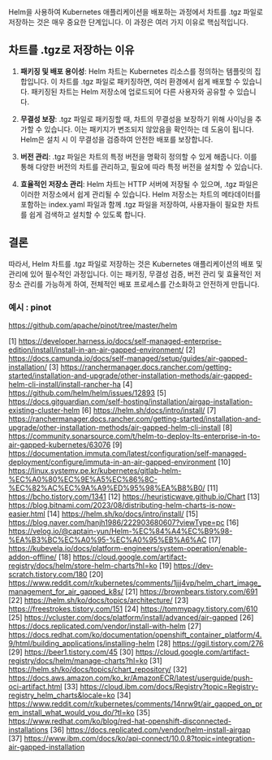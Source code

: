 Helm을 사용하여 Kubernetes 애플리케이션을 배포하는 과정에서 차트를 .tgz 파일로 저장하는 것은 매우 중요한 단계입니다. 이 과정은 여러 가지 이유로 핵심적입니다.

## **차트를 .tgz로 저장하는 이유**

1. **패키징 및 배포 용이성**: Helm 차트는 Kubernetes 리소스를 정의하는 템플릿의 집합입니다. 이 차트를 .tgz 파일로 패키징하면, 여러 환경에서 쉽게 배포할 수 있습니다. 패키징된 차트는 Helm 저장소에 업로드되어 다른 사용자와 공유할 수 있습니다.

2. **무결성 보장**: .tgz 파일로 패키징할 때, 차트의 무결성을 보장하기 위해 사이닝을 추가할 수 있습니다. 이는 패키지가 변조되지 않았음을 확인하는 데 도움이 됩니다. Helm은 설치 시 이 무결성을 검증하여 안전한 배포를 보장합니다.

3. **버전 관리**: .tgz 파일은 차트의 특정 버전을 명확히 정의할 수 있게 해줍니다. 이를 통해 다양한 버전의 차트를 관리하고, 필요에 따라 특정 버전을 설치할 수 있습니다.

4. **효율적인 저장소 관리**: Helm 차트는 HTTP 서버에 저장될 수 있으며, .tgz 파일은 이러한 저장소에서 쉽게 관리될 수 있습니다. Helm 저장소는 차트의 메타데이터를 포함하는 index.yaml 파일과 함께 .tgz 파일을 저장하여, 사용자들이 필요한 차트를 쉽게 검색하고 설치할 수 있도록 합니다.

## **결론**

따라서, Helm 차트를 .tgz 파일로 저장하는 것은 Kubernetes 애플리케이션의 배포 및 관리에 있어 필수적인 과정입니다. 이는 패키징, 무결성 검증, 버전 관리 및 효율적인 저장소 관리를 가능하게 하여, 전체적인 배포 프로세스를 간소화하고 안전하게 만듭니다.

### 예시 : pinot  
https://github.com/apache/pinot/tree/master/helm   

[1] https://developer.harness.io/docs/self-managed-enterprise-edition/install/install-in-an-air-gapped-environment/
[2] https://docs.camunda.io/docs/self-managed/setup/guides/air-gapped-installation/
[3] https://ranchermanager.docs.rancher.com/getting-started/installation-and-upgrade/other-installation-methods/air-gapped-helm-cli-install/install-rancher-ha
[4] https://github.com/helm/helm/issues/12893
[5] https://docs.gitguardian.com/self-hosting/installation/airgap-installation-existing-cluster-helm
[6] https://helm.sh/docs/intro/install/
[7] https://ranchermanager.docs.rancher.com/getting-started/installation-and-upgrade/other-installation-methods/air-gapped-helm-cli-install
[8] https://community.sonarsource.com/t/helm-to-deploy-lts-enterprise-in-to-air-gapped-kubernetes/63076
[9] https://documentation.immuta.com/latest/configuration/self-managed-deployment/configure/immuta-in-an-air-gapped-environment
[10] https://linux.systemv.pe.kr/kubernetes/gitlab-helm-%EC%A0%80%EC%9E%A5%EC%86%8C-%EC%82%AC%EC%9A%A9%ED%95%98%EA%B8%B0/
[11] https://bcho.tistory.com/1341
[12] https://heuristicwave.github.io/Chart
[13] https://blog.bitnami.com/2023/08/distributing-helm-charts-is-now-easier.html
[14] https://helm.sh/ko/docs/intro/install/
[15] https://blog.naver.com/hanjh1986/222903680607?viewType=pc
[16] https://velog.io/@captain-yun/Helm-%EC%84%A4%EC%B9%98-%EA%B3%BC%EC%A0%95-%EC%A0%95%EB%A6%AC
[17] https://kubevela.io/docs/platform-engineers/system-operation/enable-addon-offline/
[18] https://cloud.google.com/artifact-registry/docs/helm/store-helm-charts?hl=ko
[19] https://dev-scratch.tistory.com/180
[20] https://www.reddit.com/r/kubernetes/comments/1jjj4vp/helm_chart_image_management_for_air_gapped_k8s/
[21] https://brownbears.tistory.com/691
[22] https://helm.sh/ko/docs/topics/architecture/
[23] https://freestrokes.tistory.com/151
[24] https://tommypagy.tistory.com/610
[25] https://vcluster.com/docs/platform/install/advanced/air-gapped
[26] https://docs.replicated.com/vendor/install-with-helm
[27] https://docs.redhat.com/ko/documentation/openshift_container_platform/4.9/html/building_applications/installing-helm
[28] https://ggil.tistory.com/276
[29] https://beer1.tistory.com/45
[30] https://cloud.google.com/artifact-registry/docs/helm/manage-charts?hl=ko
[31] https://helm.sh/ko/docs/topics/chart_repository/
[32] https://docs.aws.amazon.com/ko_kr/AmazonECR/latest/userguide/push-oci-artifact.html
[33] https://cloud.ibm.com/docs/Registry?topic=Registry-registry_helm_charts&locale=ko
[34] https://www.reddit.com/r/kubernetes/comments/14nrw9t/air_gapped_on_prem_install_what_would_you_do/?tl=ko
[35] https://www.redhat.com/ko/blog/red-hat-openshift-disconnected-installations
[36] https://docs.replicated.com/vendor/helm-install-airgap
[37] https://www.ibm.com/docs/ko/api-connect/10.0.8?topic=integration-air-gapped-installation
